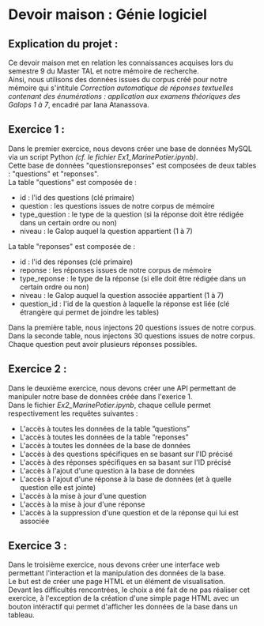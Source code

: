 # Devoir maison : Génie logiciel

## Explication du projet :  

Ce devoir maison met en relation les connaissances acquises lors du semestre 9 du Master TAL et notre mémoire de recherche.  
Ainsi, nous utilisons des données issues du corpus créé pour notre mémoire qui s'intitule *Correction automatique de réponses textuelles contenant des énumérations : application aux examens théoriques des Galops 1 à 7*, encadré par Iana Atanassova.  

## Exercice 1 :  

Dans le premier exercice, nous devons créer une base de données MySQL via un script Python *(cf. le fichier Ex1_MarinePotier.ipynb)*.  
Cette base de données "questionsreponses" est composées de deux tables : "questions" et "reponses".  
La table "questions" est composée de :
- id : l'id des questions (clé primaire)
- question : les questions issues de notre corpus de mémoire
- type_question : le type de la question (si la réponse doit être rédigée dans un certain ordre ou non)
- niveau : le Galop auquel la question appartient (1 à 7)

La table "reponses" est composée de :
- id : l'id des réponses (clé primaire)
- reponse : les réponses issues de notre corpus de mémoire
- type_reponse : le type de la réponse (si elle doit être rédigée dans un certain ordre ou non)
- niveau : le Galop auquel la question associée appartient (1 à 7)
- question_id : l'id de la question à laquelle la réponse est liée (clé étrangère qui permet de joindre les tables)

Dans la première table, nous injectons 20 questions issues de notre corpus.  
Dans la seconde table, nous injectons 30 questions issues de notre corpus.  
Chaque question peut avoir plusieurs réponses possibles.  


## Exercice 2 :  

Dans le deuxième exercice, nous devons créer une API permettant de manipuler notre base de données créée dans l'exerice 1.  
Dans le fichier *Ex2_MarinePotier.ipynb*, chaque cellule permet respectivement les requêtes suivantes :
- L'accès à toutes les données de la table ”questions”
- L'accès à toutes les données de la table ”reponses”
- L'accès à toutes les données de la base de données
- L'accès à des questions spécifiques en se basant sur l'ID précisé
- L'accès à des réponses spécifiques en sa basant sur l'ID précisé
- L'accès à l'ajout d'une question à la base de données
- L'accès à l'ajout d'une réponse à la base de données (et à quelle question elle est jointe)
- L'accès à la mise à jour d'une question
- L'accès à la mise à jour d'une réponse
- L'accès à la suppression d'une question et de la réponse qui lui est associée

## Exercice 3 :

Dans le troisième exercice, nous devons créer une interface web permettant l'interaction et la manipulation des données de la base.  
Le but est de créer une page HTML et un élément de visualisation.  
Devant les difficultés rencontrées, le choix a été fait de ne pas réaliser cet exercice, à l'exception de la création d'une simple page HTML avec un bouton intéractif qui permet d'afficher les données de la base dans un tableau.
